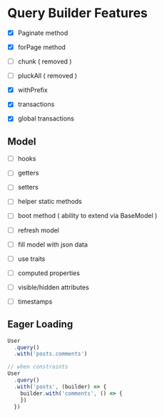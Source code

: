 # Query Builder Features

- [x] Paginate method
- [x] forPage method
- [ ] chunk ( removed )
- [ ] pluckAll ( removed )
- [x] withPrefix
- [x] transactions
- [x] global transactions



## Model

- [ ] hooks
- [ ] getters
- [ ] setters
- [ ] helper static methods
- [ ] boot method ( ability to extend via BaseModel )
- [ ] refresh model
- [ ] fill model with json data
- [ ] use traits
- [ ] computed properties
- [ ] visible/hidden attributes
- [ ] timestamps


## Eager Loading

```js
User
  .query()
  .with('posts.comments')

// when constraints
User
  .query()
  .with('posts', (builder) => {
    builder.with('comments', () => {
    })
  })
```


